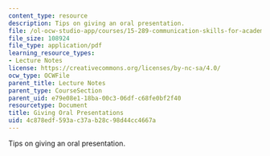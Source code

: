 ```yaml
---
content_type: resource
description: Tips on giving an oral presentation.
file: /ol-ocw-studio-app/courses/15-289-communication-skills-for-academics-spring-2002/4c878edf593ac37ab28c98d44cc4667a_289presentation.pdf
file_size: 108924
file_type: application/pdf
learning_resource_types:
- Lecture Notes
license: https://creativecommons.org/licenses/by-nc-sa/4.0/
ocw_type: OCWFile
parent_title: Lecture Notes
parent_type: CourseSection
parent_uid: e79e08e1-18ba-00c3-06df-c68fe0bf2f40
resourcetype: Document
title: Giving Oral Presentations
uid: 4c878edf-593a-c37a-b28c-98d44cc4667a
---
```

Tips on giving an oral presentation.